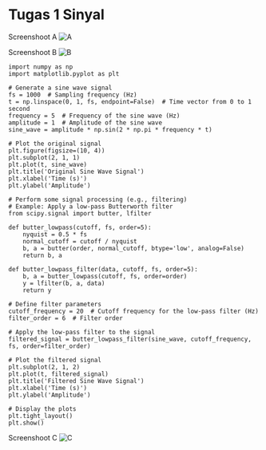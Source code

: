 # Tugas 1 Sinyal

Screenshoot A
![A](https://github.com/rsydfddn/tugas-sinyal/assets/139645166/ee8b11d7-d507-457c-be12-ddf3b2271340)

Screenshoot B
![B](https://github.com/rsydfddn/tugas-sinyal/assets/139645166/0274f2bf-6429-4d03-b161-792db0b7ed94)
```
import numpy as np
import matplotlib.pyplot as plt

# Generate a sine wave signal
fs = 1000  # Sampling frequency (Hz)
t = np.linspace(0, 1, fs, endpoint=False)  # Time vector from 0 to 1 second
frequency = 5  # Frequency of the sine wave (Hz)
amplitude = 1  # Amplitude of the sine wave
sine_wave = amplitude * np.sin(2 * np.pi * frequency * t)

# Plot the original signal
plt.figure(figsize=(10, 4))
plt.subplot(2, 1, 1)
plt.plot(t, sine_wave)
plt.title('Original Sine Wave Signal')
plt.xlabel('Time (s)')
plt.ylabel('Amplitude')

# Perform some signal processing (e.g., filtering)
# Example: Apply a low-pass Butterworth filter
from scipy.signal import butter, lfilter

def butter_lowpass(cutoff, fs, order=5):
    nyquist = 0.5 * fs
    normal_cutoff = cutoff / nyquist
    b, a = butter(order, normal_cutoff, btype='low', analog=False)
    return b, a

def butter_lowpass_filter(data, cutoff, fs, order=5):
    b, a = butter_lowpass(cutoff, fs, order=order)
    y = lfilter(b, a, data)
    return y

# Define filter parameters
cutoff_frequency = 20  # Cutoff frequency for the low-pass filter (Hz)
filter_order = 6  # Filter order

# Apply the low-pass filter to the signal
filtered_signal = butter_lowpass_filter(sine_wave, cutoff_frequency, fs, order=filter_order)

# Plot the filtered signal
plt.subplot(2, 1, 2)
plt.plot(t, filtered_signal)
plt.title('Filtered Sine Wave Signal')
plt.xlabel('Time (s)')
plt.ylabel('Amplitude')

# Display the plots
plt.tight_layout()
plt.show()
```

Screenshoot C
![C](https://github.com/rsydfddn/tugas-sinyal/assets/139645166/f3b0ff42-47b7-493a-bfa0-1830fd033607)
